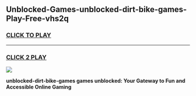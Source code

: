 
## Unblocked-Games-unblocked-dirt-bike-games-Play-Free-vhs2q
<h3>
<a href="https://premium76.site?title=unblocked-dirt-bike-games&ref=20A">CLICK TO PLAY</a></h3>
<hr>

<h3>
<a href="https://premium76.site?title=unblocked-dirt-bike-games&ref=20A">CLICK 2 PLAY</a>
  
</h3>

<a href="https://premium76.site?title=unblocked-dirt-bike-games&ref=20A"><img src="https://clearcache.store/games.png"></a>


**unblocked-dirt-bike-games games unblocked: Your Gateway to Fun and Accessible Online Gaming**
